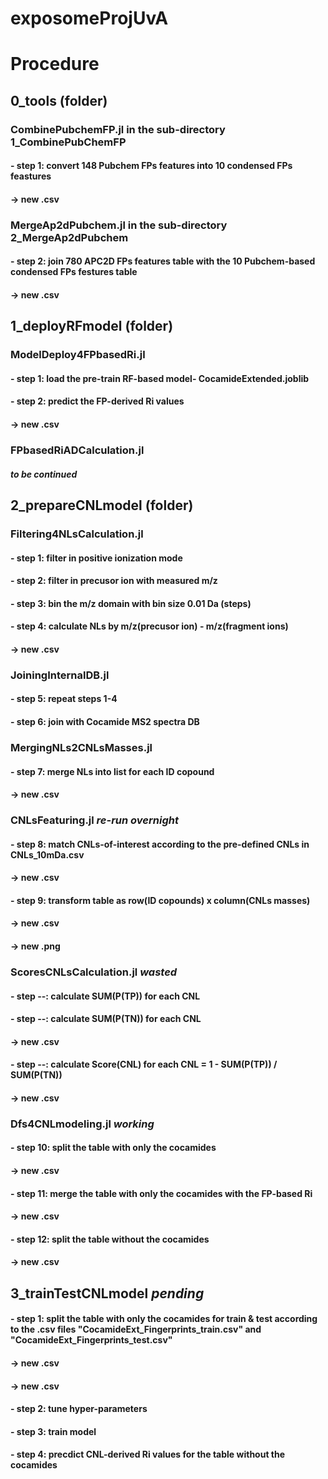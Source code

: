 # exposomeProjUvA

# Procedure
## 0_tools (folder)
### CombinePubchemFP.jl in the sub-directory 1_CombinePubChemFP
#### - step 1: convert 148 Pubchem FPs features into 10 condensed FPs feastures 
####           -> new .csv
### MergeAp2dPubchem.jl in the sub-directory 2_MergeAp2dPubchem 
#### - step 2: join 780 APC2D FPs features table with the 10 Pubchem-based condensed FPs festures table
####           -> new .csv

## 1_deployRFmodel (folder)
### ModelDeploy4FPbasedRi.jl
#### - step 1: load the pre-train RF-based model- CocamideExtended.joblib
#### - step 2: predict the FP-derived Ri values
####           -> new .csv
### FPbasedRiADCalculation.jl
#### ***to be continued***

## 2_prepareCNLmodel (folder)
### Filtering4NLsCalculation.jl
#### - step 1: filter in positive ionization mode
#### - step 2: filter in precusor ion with measured m/z
#### - step 3: bin the m/z domain with bin size 0.01 Da (steps)
#### - step 4: calculate NLs by m/z(precusor ion) - m/z(fragment ions)
####           -> new .csv
### JoiningInternalDB.jl
#### - step 5: repeat steps 1-4
#### - step 6: join with Cocamide MS2 spectra DB
### MergingNLs2CNLsMasses.jl
#### - step 7: merge NLs into list for each ID copound
####           -> new .csv
### CNLsFeaturing.jl ***re-run overnight***
#### - step 8: match CNLs-of-interest according to the pre-defined CNLs in CNLs_10mDa.csv
####           -> new .csv
#### - step 9: transform table as row(ID copounds) x column(CNLs masses)
####           -> new .csv
####           -> new .png
### ScoresCNLsCalculation.jl ***wasted***
#### - step --: calculate SUM(P(TP)) for each CNL
#### - step --: calculate SUM(P(TN)) for each CNL
####           -> new .csv
#### - step --: calculate Score(CNL) for each CNL = 1 - SUM(P(TP)) / SUM(P(TN))
####           -> new .csv
### Dfs4CNLmodeling.jl ***working***
#### - step 10: split the table with only the cocamides
####           -> new .csv
#### - step 11: merge the table with only the cocamides with the FP-based Ri
####           -> new .csv
#### - step 12: split the table without the cocamides
####           -> new .csv

## 3_trainTestCNLmodel ***pending***
#### - step 1: split the table with only the cocamides for train & test according to the .csv files "CocamideExt_Fingerprints_train.csv" and "CocamideExt_Fingerprints_test.csv"
####           -> new .csv
####           -> new .csv
#### - step 2: tune hyper-parameters
#### - step 3: train model
#### - step 4: precdict CNL-derived Ri values for the table without the cocamides 
